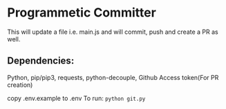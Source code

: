 # Programmetic Committer

This will update a file i.e. main.js and will commit, push and create a PR as well.


## Dependencies: 
Python, pip/pip3, requests, python-decouple, Github Access token(For PR creation)

copy .env.example to .env
To run: `python git.py`

